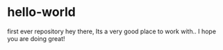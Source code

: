 # hello-world
first ever repository
hey there,
Its a very good place to work with.. I hope you are doing great! 
